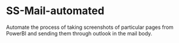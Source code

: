 # SS-Mail-automated
Automate the process of taking screenshots of particular pages from PowerBI and sending them through outlook in the mail body.
